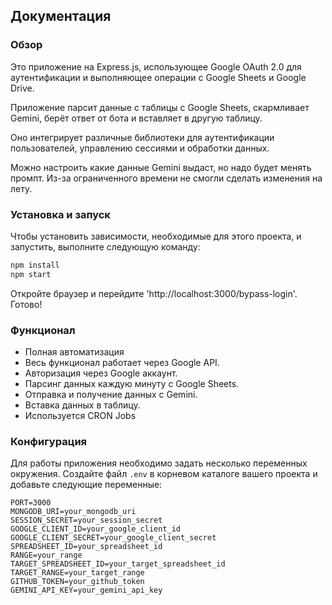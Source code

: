 ## Документация

### Обзор
Это приложение на Express.js, использующее Google OAuth 2.0 для аутентификации и выполняющее операции с Google Sheets и Google Drive. 

Приложение парсит данные с таблицы с Google Sheets, скармливает Gemini, берёт ответ от бота и вставляет в другую таблицу.

Оно интегрирует различные библиотеки для аутентификации пользователей, управлению сессиями и обработки данных.

Можно настроить какие данные Gemini выдаст, но надо будет менять промпт. Из-за ограниченного времени не смогли сделать изменения на лету.

### Установка и запуск
Чтобы установить зависимости, необходимые для этого проекта, и запустить, выполните следующую команду:

```bash
npm install
npm start
```

Откройте браузер и перейдите 'http://localhost:3000/bypass-login'. Готово!

### Функционал
* Полная автоматизация
* Весь функционал работает через Google API.
* Авторизация через Google аккаунт. 
* Парсинг данных каждую минуту с Google Sheets.
* Отправка и получение данных с Gemini.
* Вставка данных в таблицу.
* Используется CRON Jobs

### Конфигурация
Для работы приложения необходимо задать несколько переменных окружения. Создайте файл `.env` в корневом каталоге вашего проекта и добавьте следующие переменные:

```
PORT=3000
MONGODB_URI=your_mongodb_uri
SESSION_SECRET=your_session_secret
GOOGLE_CLIENT_ID=your_google_client_id
GOOGLE_CLIENT_SECRET=your_google_client_secret
SPREADSHEET_ID=your_spreadsheet_id
RANGE=your_range
TARGET_SPREADSHEET_ID=your_target_spreadsheet_id
TARGET_RANGE=your_target_range
GITHUB_TOKEN=your_github_token
GEMINI_API_KEY=your_gemini_api_key
```
